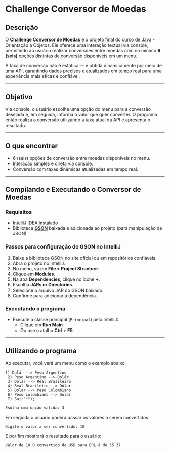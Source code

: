 # Challenge Conversor de Moedas

## Descrição

O **Challenge Conversor de Moedas** é o projeto final do curso de Java - Orientação a Objetos. Ele oferece uma interação textual via console, permitindo ao usuário realizar conversões entre moedas com no mínimo **6 (seis)** opções distintas de conversão disponíveis em um menu.

A taxa de conversão não é estática — é obtida dinamicamente por meio de uma API, garantindo dados precisos e atualizados em tempo real para uma experiência mais eficaz e confiável.

---

## Objetivo

Via console, o usuário escolhe uma opção do menu para a conversão desejada e, em seguida, informa o valor que quer converter. O programa então realiza a conversão utilizando a taxa atual da API e apresenta o resultado.

---

## O que encontrar

- 6 (seis) opções de conversão entre moedas disponíveis no menu.
- Interação simples e direta via console.
- Conversão com taxas dinâmicas atualizadas em tempo real.

---

## Compilando e Executando o Conversor de Moedas

### Requisitos

- IntelliJ IDEA instalado
- Biblioteca [**GSON**](https://mvnrepository.com/artifact/com.google.code.gson/gson) baixada e adicionada ao projeto (para manipulação de JSON)

### Passos para configuração do GSON no IntelliJ

1. Baixe a biblioteca GSON no site oficial ou em repositórios confiáveis.
2. Abra o projeto no IntelliJ.
3. No menu, vá em **File > Project Structure**.
4. Clique em **Modules**.
5. Na aba **Dependencies**, clique no ícone **+**.
6. Escolha **JARs or Directories**.
7. Selecione o arquivo JAR do GSON baixado.
8. Confirme para adicionar a dependência.

### Executando o programa

- Execute a classe principal (`Principal`) pelo IntelliJ:
  - Clique em **Run Main**  
  - Ou use o atalho **Ctrl + F5**

---

## Utilizando o programa

Ao executar, você verá um menu como o exemplo abaixo:

```` 
1) Dolár --> Peso Argentino
 2) Peso Argentino --> Dolár
 3) Dólar --> Real Brasileiro
 4) Real Brasileiro --> Dólar
 5) Dólar --> Peso Colombiano
 6) Peso colombiano --> Dólar
 7) Sair""");

Esolha uma opção valida: 3
````
Em seguida o usuario poderá passar os valores a serem convertidos.

````
Digite o valor a ser convertido: 10
````

E por fim mostrará o resultado para o usuário:

````
Valor de 10.0 convertido de USD para BRL é de 55.37
````